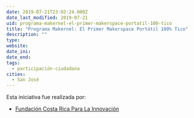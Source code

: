 ```yaml
---
date: 2019-07-21T23:02:24.000Z
date_last_modified: 2019-07-21
uid: programa-makernel-el-primer-makerspace-portatil-100-tico
title: "Programa Makernel: El Primer Makerspace Portátil 100% Tico"
description: ""
type: 
website: 
date_ini: 
date_end: 
tags:
  - participación-ciudadana
cities: 
  - San José
---
```


Esta iniciativa fue realizada por:

- [Fundación Costa Rica Para La Innovación](/i/fundacion-costa-rica-para-la-innovacion.html)
